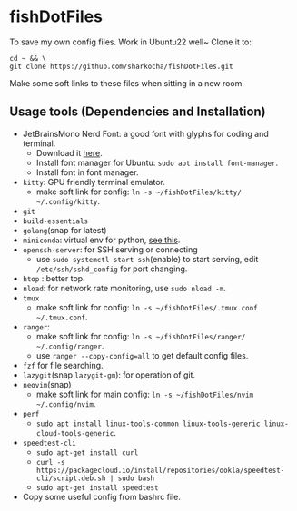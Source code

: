 # fishDotFiles

To save my own config files. Work in Ubuntu22 well~ Clone it to:

```
cd ~ && \
git clone https://github.com/sharkocha/fishDotFiles.git
```

Make some soft links to these files when sitting in a new room.

## Usage tools (Dependencies and Installation)

- JetBrainsMono Nerd Font: a good font with glyphs for coding and terminal.
    - Download it [here](https://www.nerdfonts.com/font-downloads).
    - Install font manager for Ubuntu: `sudo apt install font-manager`.
    - Install font in font manager.
- `kitty`: GPU friendly terminal emulator.
    - make soft link for config: `ln -s ~/fishDotFiles/kitty/ ~/.config/kitty`.
- `git`
- `build-essentials`
- `golang`(snap for latest)
- `miniconda`: virtual env for python, [see this](https://docs.conda.io/projects/miniconda/en/latest/miniconda-install.html).
- `openssh-server`: for SSH serving or connecting
    - use `sudo systemctl start ssh`(enable) to start serving, edit `/etc/ssh/sshd_config` for port changing.
- `htop` : better top.
- `nload`: for network rate monitoring, use `sudo nload -m`.
- `tmux`
    - make soft link for config: `ln -s ~/fishDotFiles/.tmux.conf ~/.tmux.conf`.
- `ranger`:
    - make soft link for config: `ln -s ~/fishDotFiles/ranger/ ~/.config/ranger`.
    - use `ranger --copy-config=all` to get default config files.
- `fzf` for file searching.
- `lazygit`(snap `lazygit-gm`): for operation of git.
- `neovim`(snap)
    - make soft link for main config: `ln -s ~/fishDotFiles/nvim ~/.config/nvim`.
- `perf`
    - `sudo apt install linux-tools-common linux-tools-generic linux-cloud-tools-generic`.
- `speedtest-cli`
    - `sudo apt-get install curl`
    - `curl -s https://packagecloud.io/install/repositories/ookla/speedtest-cli/script.deb.sh | sudo bash`
    - `sudo apt-get install speedtest`
- Copy some useful config from bashrc file.
